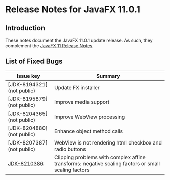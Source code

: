 # Release Notes for JavaFX 11.0.1

## Introduction

These notes document the JavaFX 11.0.1 update release. As such, they complement
the [JavaFX 11 Release Notes](https://github.com/javafxports/openjdk-jfx/blob/jfx-11/doc-files/release-notes-11.md).

## List of Fixed Bugs

Issue key|Summary
---------|-------
[JDK-8194321](not public)|Update FX installer
[JDK-8195879](not public)|Improve media support
[JDK-8204365](not public)|Improve WebView processing
[JDK-8204880](not public)|Enhance object method calls
[JDK-8207387](not public)|WebView is not rendering html checkbox and radio buttons
[JDK-8210386](https://bugs.openjdk.java.net/browse/JDK-8210386)|Clipping problems with complex affine transforms: negative scaling factors or small scaling factors
